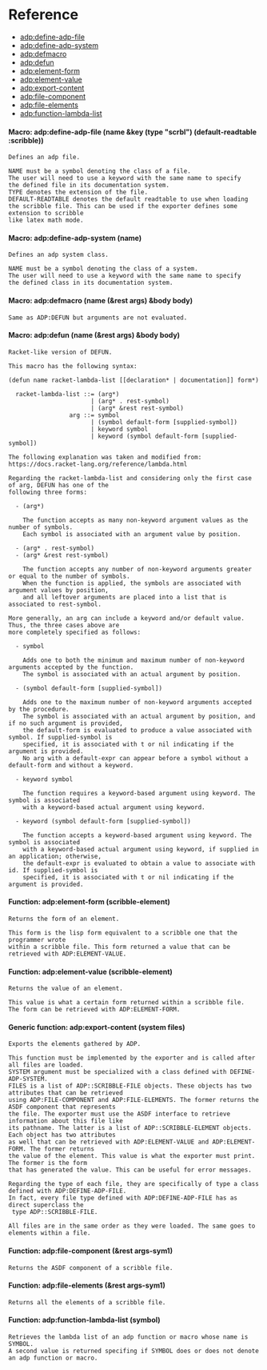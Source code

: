 <a id="TITLE:ADP-DOCS:REFERENCE"></a>
# Reference

* [adp\:define\-adp\-file](//home/hectarea/common-lisp/adp/docs/scribble/reference.md#FUNCTION:ADP-DOCS:TAG19)
* [adp\:define\-adp\-system](//home/hectarea/common-lisp/adp/docs/scribble/reference.md#FUNCTION:ADP-DOCS:TAG20)
* [adp\:defmacro](//home/hectarea/common-lisp/adp/docs/scribble/reference.md#FUNCTION:ADP-DOCS:TAG14)
* [adp\:defun](//home/hectarea/common-lisp/adp/docs/scribble/reference.md#FUNCTION:ADP-DOCS:TAG12)
* [adp\:element\-form](//home/hectarea/common-lisp/adp/docs/scribble/reference.md#FUNCTION:ADP-DOCS:TAG21)
* [adp\:element\-value](//home/hectarea/common-lisp/adp/docs/scribble/reference.md#FUNCTION:ADP-DOCS:TAG16)
* [adp\:export\-content](//home/hectarea/common-lisp/adp/docs/scribble/reference.md#FUNCTION:ADP-DOCS:TAG18)
* [adp\:file\-component](//home/hectarea/common-lisp/adp/docs/scribble/reference.md#FUNCTION:ADP-DOCS:TAG17)
* [adp\:file\-elements](//home/hectarea/common-lisp/adp/docs/scribble/reference.md#FUNCTION:ADP-DOCS:TAG15)
* [adp\:function\-lambda\-list](//home/hectarea/common-lisp/adp/docs/scribble/reference.md#FUNCTION:ADP-DOCS:TAG13)


<a id="FUNCTION:ADP:DEFINE-ADP-FILE"></a>
<a id="FUNCTION:ADP-DOCS:TAG19"></a>
#### Macro: adp:define-adp-file (name &key (type "scrbl") (default-readtable :scribble))

`````text
Defines an adp file.

NAME must be a symbol denoting the class of a file.
The user will need to use a keyword with the same name to specify
the defined file in its documentation system.
TYPE denotes the extension of the file.
DEFAULT-READTABLE denotes the default readtable to use when loading
the scribble file. This can be used if the exporter defines some extension to scribble
like latex math mode.
`````

<a id="FUNCTION:ADP:DEFINE-ADP-SYSTEM"></a>
<a id="FUNCTION:ADP-DOCS:TAG20"></a>
#### Macro: adp:define-adp-system (name)

`````text
Defines an adp system class.

NAME must be a symbol denoting the class of a system.
The user will need to use a keyword with the same name to specify
the defined class in its documentation system.
`````

<a id="FUNCTION:ADP:DEFMACRO"></a>
<a id="FUNCTION:ADP-DOCS:TAG14"></a>
#### Macro: adp:defmacro (name (&rest args) &body body)

`````text
Same as ADP:DEFUN but arguments are not evaluated.
`````

<a id="FUNCTION:ADP:DEFUN"></a>
<a id="FUNCTION:ADP-DOCS:TAG12"></a>
#### Macro: adp:defun (name (&rest args) &body body)

`````text
Racket-like version of DEFUN.

This macro has the following syntax:

(defun name racket-lambda-list [[declaration* | documentation]] form*)

  racket-lambda-list ::= (arg*)
                       | (arg* . rest-symbol)
                       | (arg* &rest rest-symbol)
                 arg ::= symbol
                       | (symbol default-form [supplied-symbol])
                       | keyword symbol
                       | keyword (symbol default-form [supplied-symbol])

The following explanation was taken and modified from: https://docs.racket-lang.org/reference/lambda.html

Regarding the racket-lambda-list and considering only the first case of arg, DEFUN has one of the
following three forms:

  - (arg*)

    The function accepts as many non-keyword argument values as the number of symbols.
    Each symbol is associated with an argument value by position.

  - (arg* . rest-symbol)
  - (arg* &rest rest-symbol)

    The function accepts any number of non-keyword arguments greater or equal to the number of symbols.
    When the function is applied, the symbols are associated with argument values by position,
    and all leftover arguments are placed into a list that is associated to rest-symbol.

More generally, an arg can include a keyword and/or default value. Thus, the three cases above are
more completely specified as follows:

  - symbol

    Adds one to both the minimum and maximum number of non-keyword arguments accepted by the function.
    The symbol is associated with an actual argument by position.

  - (symbol default-form [supplied-symbol])

    Adds one to the maximum number of non-keyword arguments accepted by the procedure.
    The symbol is associated with an actual argument by position, and if no such argument is provided,
    the default-form is evaluated to produce a value associated with symbol. If supplied-symbol is
    specified, it is associated with t or nil indicating if the argument is provided.
    No arg with a default-expr can appear before a symbol without a default-form and without a keyword.

  - keyword symbol

    The function requires a keyword-based argument using keyword. The symbol is associated
    with a keyword-based actual argument using keyword.

  - keyword (symbol default-form [supplied-symbol])

    The function accepts a keyword-based argument using keyword. The symbol is associated
    with a keyword-based actual argument using keyword, if supplied in an application; otherwise,
    the default-expr is evaluated to obtain a value to associate with id. If supplied-symbol is
    specified, it is associated with t or nil indicating if the argument is provided.
`````

<a id="FUNCTION:ADP:ELEMENT-FORM"></a>
<a id="FUNCTION:ADP-DOCS:TAG21"></a>
#### Function: adp:element-form (scribble-element)

`````text
Returns the form of an element.

This form is the lisp form equivalent to a scribble one that the programmer wrote
within a scribble file. This form returned a value that can be retrieved with ADP:ELEMENT-VALUE.
`````

<a id="FUNCTION:ADP:ELEMENT-VALUE"></a>
<a id="FUNCTION:ADP-DOCS:TAG16"></a>
#### Function: adp:element-value (scribble-element)

`````text
Returns the value of an element.

This value is what a certain form returned within a scribble file.
The form can be retrieved with ADP:ELEMENT-FORM.
`````

<a id="FUNCTION:ADP:EXPORT-CONTENT"></a>
<a id="FUNCTION:ADP-DOCS:TAG18"></a>
#### Generic function: adp:export-content (system files)

`````text
Exports the elements gathered by ADP.

This function must be implemented by the exporter and is called after all files are loaded.
SYSTEM argument must be specialized with a class defined with DEFINE-ADP-SYSTEM.
FILES is a list of ADP::SCRIBBLE-FILE objects. These objects has two attributes that can be retrieved
using ADP:FILE-COMPONENT and ADP:FILE-ELEMENTS. The former returns the ASDF component that represents
the file. The exporter must use the ASDF interface to retrieve information about this file like
its pathname. The latter is a list of ADP::SCRIBBLE-ELEMENT objects. Each object has two attributes
as well that can be retrieved with ADP:ELEMENT-VALUE and ADP:ELEMENT-FORM. The former returns
the value of the element. This value is what the exporter must print. The former is the form
that has generated the value. This can be useful for error messages.

Regarding the type of each file, they are specifically of type a class defined with ADP:DEFINE-ADP-FILE.
In fact, every file type defined with ADP:DEFINE-ADP-FILE has as direct superclass the
 type ADP::SCRIBBLE-FILE.

All files are in the same order as they were loaded. The same goes to elements within a file.
`````

<a id="FUNCTION:ADP:FILE-COMPONENT"></a>
<a id="FUNCTION:ADP-DOCS:TAG17"></a>
#### Function: adp:file-component (&rest args-sym1)

`````text
Returns the ASDF component of a scribble file.
`````

<a id="FUNCTION:ADP:FILE-ELEMENTS"></a>
<a id="FUNCTION:ADP-DOCS:TAG15"></a>
#### Function: adp:file-elements (&rest args-sym1)

`````text
Returns all the elements of a scribble file.
`````

<a id="FUNCTION:ADP:FUNCTION-LAMBDA-LIST"></a>
<a id="FUNCTION:ADP-DOCS:TAG13"></a>
#### Function: adp:function-lambda-list (symbol)

`````text
Retrieves the lambda list of an adp function or macro whose name is SYMBOL.
A second value is returned specifing if SYMBOL does or does not denote an adp function or macro.
`````